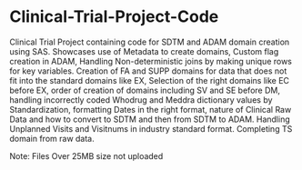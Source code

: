 # Clinical-Trial-Project-Code

Clinical Trial Project containing code for SDTM and ADAM domain creation using SAS. Showcases use of Metadata to create domains, Custom flag creation in ADAM, Handling 
Non-deterministic joins by making unique rows for key variables. Creation of FA and SUPP domains for data that does not fit into the standard domains like EX, Selection
of the right domains like EC before EX, order of creation of domains including SV and SE before DM, handling incorrectly coded Whodrug and Meddra dictionary values by Standardization, formatting Dates in the right format, nature of Clinical Raw Data and how to convert to SDTM and then from SDTM to ADAM. Handling Unplanned Visits and Visitnums in industry standard format. Completing TS domain from raw data.

Note: Files Over 25MB size not uploaded
